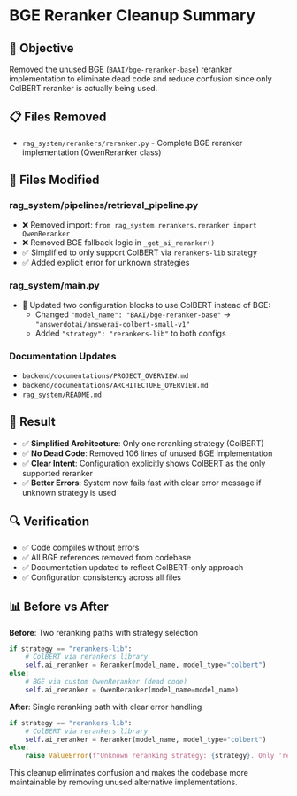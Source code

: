 # BGE Reranker Cleanup Summary

## 🎯 **Objective**
Removed the unused BGE (`BAAI/bge-reranker-base`) reranker implementation to eliminate dead code and reduce confusion since only ColBERT reranker is actually being used.

## 📋 **Files Removed**
- `rag_system/rerankers/reranker.py` - Complete BGE reranker implementation (QwenReranker class)

## 🔧 **Files Modified**

### **rag_system/pipelines/retrieval_pipeline.py**
- ❌ Removed import: `from rag_system.rerankers.reranker import QwenReranker`
- ❌ Removed BGE fallback logic in `_get_ai_reranker()`
- ✅ Simplified to only support ColBERT via `rerankers-lib` strategy
- ✅ Added explicit error for unknown strategies

### **rag_system/main.py**
- 🔄 Updated two configuration blocks to use ColBERT instead of BGE:
  - Changed `"model_name": "BAAI/bge-reranker-base"` → `"answerdotai/answerai-colbert-small-v1"`
  - Added `"strategy": "rerankers-lib"` to both configs

### **Documentation Updates**
- `backend/documentations/PROJECT_OVERVIEW.md`
- `backend/documentations/ARCHITECTURE_OVERVIEW.md` 
- `rag_system/README.md`

## 🎉 **Result**
- ✅ **Simplified Architecture**: Only one reranking strategy (ColBERT)
- ✅ **No Dead Code**: Removed 106 lines of unused BGE implementation
- ✅ **Clear Intent**: Configuration explicitly shows ColBERT as the only supported reranker
- ✅ **Better Errors**: System now fails fast with clear error message if unknown strategy is used

## 🔍 **Verification**
- ✅ Code compiles without errors
- ✅ All BGE references removed from codebase
- ✅ Documentation updated to reflect ColBERT-only approach
- ✅ Configuration consistency across all files

## 📊 **Before vs After**

**Before**: Two reranking paths with strategy selection
```python
if strategy == "rerankers-lib":
    # ColBERT via rerankers library
    self.ai_reranker = Reranker(model_name, model_type="colbert")
else:
    # BGE via custom QwenReranker (dead code)
    self.ai_reranker = QwenReranker(model_name=model_name)
```

**After**: Single reranking path with clear error handling
```python
if strategy == "rerankers-lib":
    # ColBERT via rerankers library  
    self.ai_reranker = Reranker(model_name, model_type="colbert")
else:
    raise ValueError(f"Unknown reranking strategy: {strategy}. Only 'rerankers-lib' (ColBERT) is supported.")
```

This cleanup eliminates confusion and makes the codebase more maintainable by removing unused alternative implementations. 